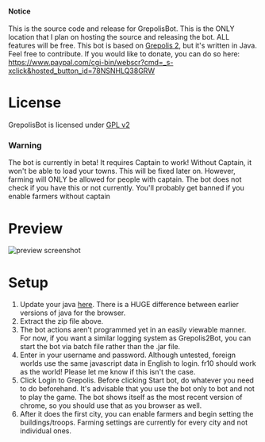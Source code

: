#### Notice
This is the source code and release for GrepolisBot. This is the ONLY location that I plan on hosting the source and releasing the bot. ALL features will be free. This bot is based on [Grepolis 2](https://github.com/josdemmers/Grepolis2Bot/), but it's written in Java. Feel free to contribute. If you would like to donate, you can do so here: https://www.paypal.com/cgi-bin/webscr?cmd=_s-xclick&hosted_button_id=78NSNHLQ38GRW

# License
GrepolisBot is licensed under [GPL v2](https://www.gnu.org/licenses/old-licenses/gpl-2.0.en.html)

### Warning
The bot is currently in beta! It requires Captain to work! Without Captain, it won't be able to load your towns. This will be fixed later on. However, farming will ONLY be allowed for people with captain. The bot does not check if you have this or not currently. You'll probably get banned if you enable farmers without captain

# Preview
![preview screenshot](http://i.imgur.com/U53xnun.png)

# Setup

1. Update your java [here](https://java.com/en/download/). There is a HUGE difference between earlier versions of java for the browser.
2. Extract the zip file above.
3. The bot actions aren't programmed yet in an easily viewable manner. For now, if you want a similar logging system as Grepolis2Bot, you can start the bot via batch file rather than the .jar file.
4. Enter in your username and password. Although untested, foreign worlds use the same javascript data in English to login. fr10 should work as the world! Please let me know if this isn't the case.
5. Click Login to Grepolis. Before clicking Start bot, do whatever you need to do beforehand. It's advisable that you use the bot only to bot and not to play the game. The bot shows itself as the most recent version of chrome, so you should use that as you browser as well.
6. After it does the first city, you can enable farmers and begin setting the buildings/troops. Farming settings are currently for every city and not individual ones.
